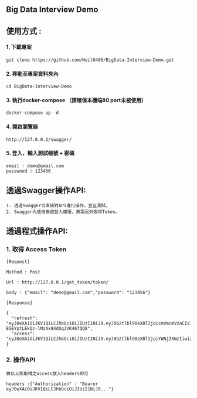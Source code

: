 ## Big Data Interview Demo
## 使用方式 :

#### 1. 下載專案
```
git clone https://github.com/Neil0406/BigData-Interview-Demo.git
```
#### 2. 移動至專案資料夾內
```
cd BigData-Interview-Demo
```
#### 3. 執行docker-compose （請確保本機端80 port未被使用）
```
docker-compose up -d
```

#### 4. 開啟瀏覽器
```
http://127.0.0.1/swagger/
```
#### 5. 登入，輸入測試帳號 + 密碼
```
email : demo@gmail.com
passwoed : 123456
```
## 透過Swagger操作API:
```
1. 透過Swagger可直接對API進行操作，並且測試。
2. Swagger內使用帳號登入權限，無需另外取得Token。
```

## 透過程式操作API:
### 1. 取得 Access Token

```
[Request]

Method : Post

Url : http://127.0.0.1/get_token/token/

body : {"email": "demo@gmail.com","password": "123456"}
```

```
[Response]

{
  "refresh": "eyJ0eXAiOiJKV1QiLCJhbGciOiJIUzI1NiJ9.eyJ0b2tlbl90eXBlIjoicmVmcmVzaCIsImV4cCI6MTY0Mzk3OTg4MywiaWF0IjoxNjQzODkzNDgzLCJqdGkiOiIzODkwNzQyODA4Njc0MDdiOTgxNzRlMTdhODNiNjZjYyIsInVzZXJfaWQiOjF9.c8sfoB5tkJ8-EGEYptLEkQz-lMzAx84dUqJVK46fQQ8",
  "access": "eyJ0eXAiOiJKV1QiLCJhbGciOiJIUzI1NiJ9.eyJ0b2tlbl90eXBlIjoiYWNjZXNzIiwiZXhwIjoxNjQzODkzNzgzLCJpYXQiOjE2NDM4OTM0ODMsImp0aSI6IjBhYTllNTdiZjE0OTQ0YmU5MzcyYzNjNjA5OTMyNGZhIiwidXNlcl9pZCI6MX0.19FTzpAjellqyqdbk69HMFphkpJeYYinzm5Htd3rXds"
}
```
### 2. 操作API

```
將以上所取得之access放入headers即可

headers :{"Authorization" : "Bearer eyJ0eXAiOiJKV1QiLCJhbGciOiJIUzI1NiJ9..."}
```
